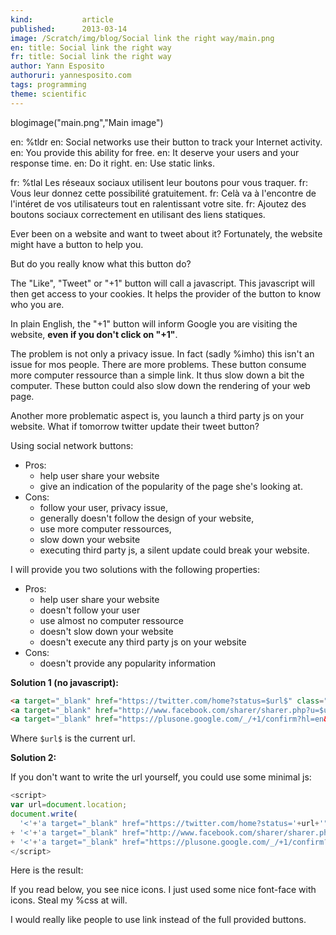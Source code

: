 ```yaml
---
kind:           article
published:      2013-03-14
image: /Scratch/img/blog/Social link the right way/main.png
en: title: Social link the right way
fr: title: Social link the right way
author: Yann Esposito
authoruri: yannesposito.com
tags: programming
theme: scientific
---
```

blogimage("main.png","Main image")

<div class="intro">

en: %tldr
en: Social networks use their button to track your Internet activity.
en: You provide this ability for free.
en: It deserve your users and your response time.
en: Do it right.
en: Use static links.

fr: %tlal Les réseaux sociaux utilisent leur boutons pour vous traquer.
fr: Vous leur donnez cette possibilité gratuitement.
fr: Celà va à l'encontre de l'intéret de vos utilisateurs tout en ralentissant votre site.
fr: Ajoutez des boutons sociaux correctement en utilisant des liens statiques.

</div>

Ever been on a website and want to tweet about it?
Fortunately, the website might have a button to help you.

But do you really know what this button do?

The "Like", "Tweet" or "+1" button will call a javascript.
This javascript will then get access to your cookies.
It helps the provider of the button to know who you are.

In plain English, the "+1" button will inform Google
you are visiting the website, **even if you don't click on "+1"**.

The problem is not only a privacy issue.
In fact (sadly %imho) this isn't an issue for mos people.
There are more problems.
These button consume more computer ressource than a simple link.
It thus slow down a bit the computer.
These button could also slow down the rendering of your web page.

Another more problematic aspect is, you launch a third party js on your website.
What if tomorrow twitter update their tweet button?

Using social network buttons:

- Pros:
    - help user share your website
    - give an indication of the popularity of the page she's looking at.
- Cons:
    - follow your user, privacy issue,
    - generally doesn't follow the design of your website,
    - use more computer ressources,
    - slow down your website
    - executing third party js, a silent update could break your website.

I will provide you two solutions with the following properties:

- Pros:
  - help user share your website
  - doesn't follow your user
  - use almost no computer ressource
  - doesn't slow down your website
  - doesn't execute any third party js on your website
- Cons:
  - doesn't provide any popularity information

**Solution 1 (no javascript):**

``` html
<a target="_blank" href="https://twitter.com/home?status=$url$" class="social">Tweet this</a>
<a target="_blank" href="http://www.facebook.com/sharer/sharer.php?u=$url$" class="social">Like this</a>
<a target="_blank" href="https://plusone.google.com/_/+1/confirm?hl=en&url=$url$" class="social">+1 this</a>
```
Where `$url$` is the current url.

**Solution 2:**

If you don't want to write the url yourself, you could use some minimal js:

``` js
<script>
var url=document.location;
document.write(
  '<'+'a target="_blank" href="https://twitter.com/home?status='+url+'">Tweet this<'+'/a> - '
+ '<'+'a target="_blank" href="http://www.facebook.com/sharer/sharer.php?u='+url+'">Like this<'+'/a> - '
+ '<'+'a target="_blank" href="https://plusone.google.com/_/+1/confirm?hl=en&url='+url+'">+1 this<'+'/a>');
</script>
```

Here is the result:

<div style="text-align:center">
<script>
var url=document.location;
document.write(
  '<'+'a target="_blank" href="https://twitter.com/home?status='+url+'">Tweet this<'+'/a> - '
+ '<'+'a target="_blank" href="http://www.facebook.com/sharer/sharer.php?u='+url+'">Like this<'+'/a> - '
+ '<'+'a target="_blank" href="https://plusone.google.com/_/+1/confirm?hl=en&url='+url+'">+1 this<'+'/a>');
</script>
</div>

If you read below, you see nice icons.
I just used some nice font-face with icons.
Steal my %css at will.

I would really like people to use link instead of the full provided buttons.
